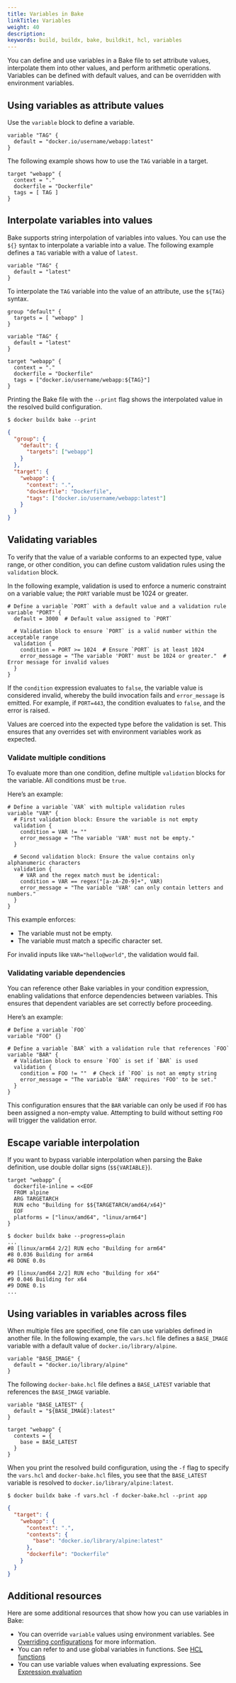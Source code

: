 ```yaml
---
title: Variables in Bake
linkTitle: Variables
weight: 40
description:
keywords: build, buildx, bake, buildkit, hcl, variables
---
```


You can define and use variables in a Bake file to set attribute values,
interpolate them into other values, and perform arithmetic operations.
Variables can be defined with default values, and can be overridden with
environment variables.

## Using variables as attribute values

Use the `variable` block to define a variable.

```hcl {title=docker-bake.hcl}
variable "TAG" {
  default = "docker.io/username/webapp:latest"
}
```

The following example shows how to use the `TAG` variable in a target.

```hcl {title=docker-bake.hcl}
target "webapp" {
  context = "."
  dockerfile = "Dockerfile"
  tags = [ TAG ]
}
```

## Interpolate variables into values

Bake supports string interpolation of variables into values. You can use the
`${}` syntax to interpolate a variable into a value. The following example
defines a `TAG` variable with a value of `latest`.

```hcl {title=docker-bake.hcl}
variable "TAG" {
  default = "latest"
}
```

To interpolate the `TAG` variable into the value of an attribute, use the
`${TAG}` syntax.

```hcl {title=docker-bake.hcl}
group "default" {
  targets = [ "webapp" ]
}

variable "TAG" {
  default = "latest"
}

target "webapp" {
  context = "."
  dockerfile = "Dockerfile"
  tags = ["docker.io/username/webapp:${TAG}"]
}
```

Printing the Bake file with the `--print` flag shows the interpolated value in
the resolved build configuration.

```console
$ docker buildx bake --print
```

```json
{
  "group": {
    "default": {
      "targets": ["webapp"]
    }
  },
  "target": {
    "webapp": {
      "context": ".",
      "dockerfile": "Dockerfile",
      "tags": ["docker.io/username/webapp:latest"]
    }
  }
}
```

## Validating variables

To verify that the value of a variable conforms to an expected type, value
range, or other condition, you can define custom validation rules using the
`validation` block.

In the following example, validation is used to enforce a numeric constraint on
a variable value; the `PORT` variable must be 1024 or greater.

```hcl {title=docker-bake.hcl}
# Define a variable `PORT` with a default value and a validation rule
variable "PORT" {
  default = 3000  # Default value assigned to `PORT`

  # Validation block to ensure `PORT` is a valid number within the acceptable range
  validation {
    condition = PORT >= 1024  # Ensure `PORT` is at least 1024
    error_message = "The variable 'PORT' must be 1024 or greater."  # Error message for invalid values
  }
}
```

If the `condition` expression evaluates to `false`, the variable value is
considered invalid, whereby the build invocation fails and `error_message` is
emitted. For example, if `PORT=443`, the condition evaluates to `false`, and
the error is raised.

Values are coerced into the expected type before the validation is set. This
ensures that any overrides set with environment variables work as expected.

### Validate multiple conditions

To evaluate more than one condition, define multiple `validation` blocks for
the variable. All conditions must be `true`.

Here’s an example:

```hcl {title=docker-bake.hcl}
# Define a variable `VAR` with multiple validation rules
variable "VAR" {
  # First validation block: Ensure the variable is not empty
  validation {
    condition = VAR != ""
    error_message = "The variable 'VAR' must not be empty."
  }

  # Second validation block: Ensure the value contains only alphanumeric characters
  validation {
    # VAR and the regex match must be identical:
    condition = VAR == regex("[a-zA-Z0-9]+", VAR)
    error_message = "The variable 'VAR' can only contain letters and numbers."
  }
}
```

This example enforces:

- The variable must not be empty.
- The variable must match a specific character set.

For invalid inputs like `VAR="hello@world"`, the validation would fail.

### Validating variable dependencies

You can reference other Bake variables in your condition expression, enabling
validations that enforce dependencies between variables. This ensures that
dependent variables are set correctly before proceeding.

Here’s an example:

```hcl {title=docker-bake.hcl}
# Define a variable `FOO`
variable "FOO" {}

# Define a variable `BAR` with a validation rule that references `FOO`
variable "BAR" {
  # Validation block to ensure `FOO` is set if `BAR` is used
  validation {
    condition = FOO != ""  # Check if `FOO` is not an empty string
    error_message = "The variable 'BAR' requires 'FOO' to be set."
  }
}
```

This configuration ensures that the `BAR` variable can only be used if `FOO`
has been assigned a non-empty value. Attempting to build without setting `FOO`
will trigger the validation error.

## Escape variable interpolation

If you want to bypass variable interpolation when parsing the Bake definition,
use double dollar signs (`$${VARIABLE}`).

```hcl {title=docker-bake.hcl}
target "webapp" {
  dockerfile-inline = <<EOF
  FROM alpine
  ARG TARGETARCH
  RUN echo "Building for $${TARGETARCH/amd64/x64}"
  EOF
  platforms = ["linux/amd64", "linux/arm64"]
}
```

```console
$ docker buildx bake --progress=plain
...
#8 [linux/arm64 2/2] RUN echo "Building for arm64"
#8 0.036 Building for arm64
#8 DONE 0.0s

#9 [linux/amd64 2/2] RUN echo "Building for x64"
#9 0.046 Building for x64
#9 DONE 0.1s
...
```

## Using variables in variables across files

When multiple files are specified, one file can use variables defined in
another file. In the following example, the `vars.hcl` file defines a
`BASE_IMAGE` variable with a default value of `docker.io/library/alpine`.

```hcl {title=vars.hcl}
variable "BASE_IMAGE" {
  default = "docker.io/library/alpine"
}
```

The following `docker-bake.hcl` file defines a `BASE_LATEST` variable that
references the `BASE_IMAGE` variable.

```hcl {title=docker-bake.hcl}
variable "BASE_LATEST" {
  default = "${BASE_IMAGE}:latest"
}

target "webapp" {
  contexts = {
    base = BASE_LATEST
  }
}
```

When you print the resolved build configuration, using the `-f` flag to specify
the `vars.hcl` and `docker-bake.hcl` files, you see that the `BASE_LATEST`
variable is resolved to `docker.io/library/alpine:latest`.

```console
$ docker buildx bake -f vars.hcl -f docker-bake.hcl --print app
```

```json
{
  "target": {
    "webapp": {
      "context": ".",
      "contexts": {
        "base": "docker.io/library/alpine:latest"
      },
      "dockerfile": "Dockerfile"
    }
  }
}
```

## Additional resources

Here are some additional resources that show how you can use variables in Bake:

- You can override `variable` values using environment variables. See
  [Overriding configurations](./overrides.md#environment-variables) for more
  information.
- You can refer to and use global variables in functions. See [HCL
  functions](./funcs.md#variables-in-functions)
- You can use variable values when evaluating expressions. See [Expression
  evaluation](./expressions.md#expressions-with-variables)
